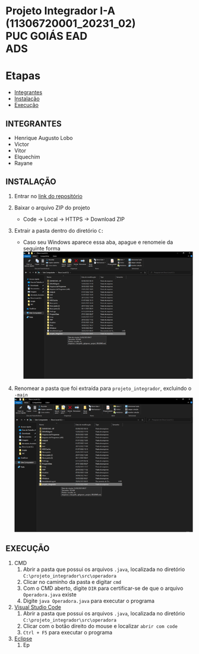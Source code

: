 Projeto Integrador I-A (11306720001_20231_02)  
PUC GOIÁS EAD  
ADS   
=======================================

# Etapas
  - [Integrantes](https://github.com/Henrique-182/projeto_integrador#integrantes)
  - [Instalação](https://github.com/Henrique-182/projeto_integrador#instala%C3%A7%C3%A3o)
  - [Execução](https://github.com/Henrique-182/projeto_integrador#execu%C3%A7%C3%A3o)

## INTEGRANTES
  - Henrique Augusto Lobo
  - Victor
  - Vitor
  - Elquechim
  - Rayane

## INSTALAÇÃO
  1. Entrar no [link do repositório](https://github.com/Henrique-182/projeto_integrador)
  
  2. Baixar o arquivo ZIP do projeto
      * Code -> Local -> HTTPS -> Download ZIP
      
  3. Extrair a pasta dentro do diretório `C:`
      * Caso seu Windows aparece essa aba, apague e renomeie da seguinte forma
      ![Renomear a Pasta](https://raw.githubusercontent.com/Henrique-182/projeto_integrador/main/images/instalacao3.png)      
  
  4. Renomear a pasta que foi extraída para `projeto_integrador`, excluindo o `-main`
   ![Renomear a Pasta](https://raw.githubusercontent.com/Henrique-182/projeto_integrador/main/images/instalacao3.png)

## EXECUÇÃO
  1. CMD
      1. Abrir a pasta que possui os arquivos `.java`, localizada no diretório `C:\projeto_integrador\src\operadora`
      2. Clicar no caminho da pasta e digitar `cmd`
      3. Com o CMD aberto, digite `DIR` para certificar-se de que o arquivo `Operadora.java` existe
      4. Digite `java Operadora.java` para executar o programa
  2. [Visual Studio Code](https://code.visualstudio.com/)
      1. Abrir a pasta que possui os arquivos `.java`, localizada no diretório `C:\projeto_integrador\src\operadora`
      2. Clicar com o botão direito do mouse e localizar `abrir com code`
      3. `Ctrl + F5` para executar o programa
  3. [Eclipse](https://www.eclipse.org/)
      1. Ep
  
